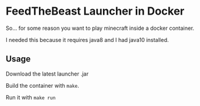 # FeedTheBeast Launcher in Docker

So... for some reason you want to play minecraft inside a docker container.

I needed this because it requires java8 and I had java10 installed.

## Usage


Download the latest launcher .jar

Build the container with `make`.

Run it with `make run`
